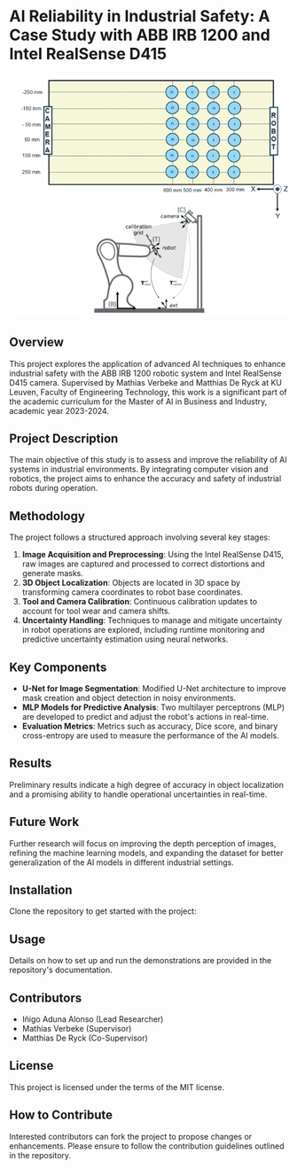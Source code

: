 # AI Reliability in Industrial Safety: A Case Study with ABB IRB 1200 and Intel RealSense D415
![Project setup](./imgs/project_image.png)

## Overview
This project explores the application of advanced AI techniques to enhance industrial safety with the ABB IRB 1200 robotic system and Intel RealSense D415 camera. Supervised by Mathias Verbeke and Matthias De Ryck at KU Leuven, Faculty of Engineering Technology, this work is a significant part of the academic curriculum for the Master of AI in Business and Industry, academic year 2023-2024.

## Project Description
The main objective of this study is to assess and improve the reliability of AI systems in industrial environments. By integrating computer vision and robotics, the project aims to enhance the accuracy and safety of industrial robots during operation.

## Methodology
The project follows a structured approach involving several key stages:
1. **Image Acquisition and Preprocessing**: Using the Intel RealSense D415, raw images are captured and processed to correct distortions and generate masks.
2. **3D Object Localization**: Objects are located in 3D space by transforming camera coordinates to robot base coordinates.
3. **Tool and Camera Calibration**: Continuous calibration updates to account for tool wear and camera shifts.
4. **Uncertainty Handling**: Techniques to manage and mitigate uncertainty in robot operations are explored, including runtime monitoring and predictive uncertainty estimation using neural networks.

## Key Components
- **U-Net for Image Segmentation**: Modified U-Net architecture to improve mask creation and object detection in noisy environments.
- **MLP Models for Predictive Analysis**: Two multilayer perceptrons (MLP) are developed to predict and adjust the robot's actions in real-time.
- **Evaluation Metrics**: Metrics such as accuracy, Dice score, and binary cross-entropy are used to measure the performance of the AI models.

## Results
Preliminary results indicate a high degree of accuracy in object localization and a promising ability to handle operational uncertainties in real-time.

## Future Work
Further research will focus on improving the depth perception of images, refining the machine learning models, and expanding the dataset for better generalization of the AI models in different industrial settings.

## Installation
Clone the repository to get started with the project:

## Usage
Details on how to set up and run the demonstrations are provided in the repository's documentation.

## Contributors
- Iñigo Aduna Alonso (Lead Researcher)
- Mathias Verbeke (Supervisor)
- Matthias De Ryck (Co-Supervisor)

## License
This project is licensed under the terms of the MIT license.

## How to Contribute
Interested contributors can fork the project to propose changes or enhancements. Please ensure to follow the contribution guidelines outlined in the repository.